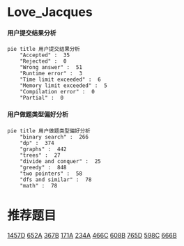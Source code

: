 # Love_Jacques

<!-- tabs:start -->



#### **用户提交结果分析**

```mermaid
pie title 用户提交结果分析
    "Accepted" :  35
    "Rejected" :  0
    "Wrong answer" :  51
    "Runtime error" :  3
    "Time limit exceeded" :  6
    "Memory limit exceeded" :  5
    "Compilation error" :  0
    "Partial" :  0
```

#### **用户做题类型偏好分析**

```mermaid
pie title 用户做题类型偏好分析
    "binary search" :  266
    "dp" :  374
    "graphs" :  442
    "trees" :  27
    "divide and conquer" :  25
    "greedy" :  848
    "two pointers" :  58
    "dfs and similar" :  78
    "math" :  78
```



<!-- tabs:end -->
# 推荐题目
[1457D](https://codeforces.com/contest/1457/problem/D)
[652A](https://codeforces.com/contest/652/problem/A)
[367B](https://codeforces.com/contest/367/problem/B)
[171A](https://codeforces.com/contest/171/problem/A)
[234A](https://codeforces.com/contest/234/problem/A)
[466C](https://codeforces.com/contest/466/problem/C)
[608B](https://codeforces.com/contest/608/problem/B)
[765D](https://codeforces.com/contest/765/problem/D)
[598C](https://codeforces.com/contest/598/problem/C)
[666B](https://codeforces.com/contest/666/problem/B)
